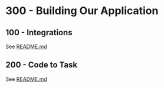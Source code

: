 # 300 - Building Our Application

## 100 - Integrations

See [README.md](./100/README.md)
 
## 200 - Code to Task

See [README.md](./200/README.md)